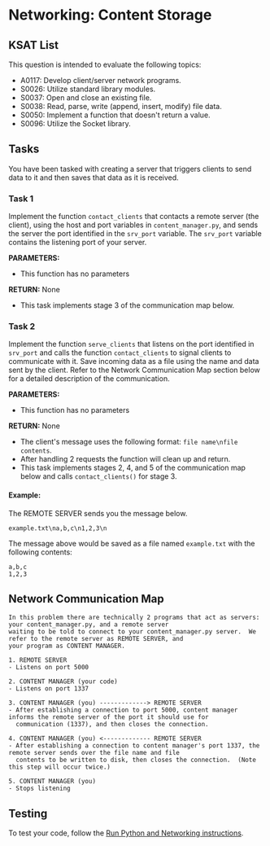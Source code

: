 # Networking: Content Storage
## KSAT List
This question is intended to evaluate the following topics:
- A0117: Develop client/server network programs.
- S0026: Utilize standard library modules.
- S0037: Open and close an existing file.
- S0038: Read, parse, write (append, insert, modify) file data.
- S0050: Implement a function that doesn't return a value.
- S0096: Utilize the Socket library.

## Tasks
You have been tasked with creating a server that triggers clients to send data to it and then saves that data as it is 
received.

### Task 1
Implement the function `contact_clients` that contacts a remote server (the client), using the host and port variables 
in `content_manager.py`, and sends the server the port identified in the `srv_port` variable. The `srv_port` variable 
contains the listening port of your server.

**PARAMETERS:**
- This function has no parameters

**RETURN:** None

- This task implements stage 3 of the communication map below.

### Task 2
Implement the function `serve_clients` that listens on the port identified in `srv_port` and calls the function 
`contact_clients` to signal clients to communicate with it. Save incoming data as a file using the name and data sent 
by the client. Refer to the Network Communication Map section below for a detailed description of the communication.

**PARAMETERS:**
- This function has no parameters

**RETURN:** None

- The client's message uses the following format: `file name\nfile contents`.
- After handling 2 requests the function will clean up and return.
- This task implements stages 2, 4, and 5 of the communication map below and calls `contact_clients()` for stage 3.

#### Example:
The REMOTE SERVER sends you the message below.
```text
example.txt\na,b,c\n1,2,3\n
```

The message above would be saved as a file named `example.txt` with the following contents:
```text
a,b,c
1,2,3
```

## Network Communication Map
```text
In this problem there are technically 2 programs that act as servers: your content_manager.py, and a remote server 
waiting to be told to connect to your content_manager.py server.  We refer to the remote server as REMOTE SERVER, and 
your program as CONTENT MANAGER.

1. REMOTE SERVER
- Listens on port 5000   

2. CONTENT MANAGER (your code)
- Listens on port 1337

3. CONTENT MANAGER (you) -------------> REMOTE SERVER
- After establishing a connection to port 5000, content manager informs the remote server of the port it should use for 
  communication (1337), and then closes the connection.

4. CONTENT MANAGER (you) <------------- REMOTE SERVER
- After establishing a connection to content manager's port 1337, the remote server sends over the file name and file 
  contents to be written to disk, then closes the connection.  (Note this step will occur twice.)

5. CONTENT MANAGER (you)
- Stops listening
```

## Testing
To test your code, follow the [Run Python and Networking instructions](https://gitlab.com/90cos/cyv/cyber-capability-developer-ccd/ccd-master-question-file/-/blob/master/performance/exam_files/compile-instructions.md).
